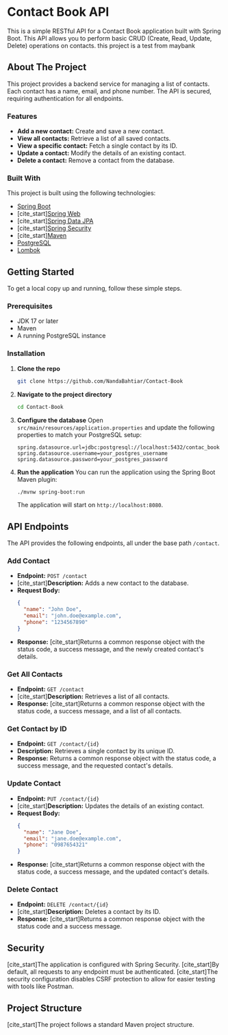 # Contact Book API

This is a simple RESTful API for a Contact Book application built with Spring Boot. This API allows you to perform basic CRUD (Create, Read, Update, Delete) operations on contacts. this project is a test from maybank
## About The Project

This project provides a backend service for managing a list of contacts. Each contact has a name, email, and phone number. The API is secured, requiring authentication for all endpoints.

### Features

* **Add a new contact:** Create and save a new contact.
* **View all contacts:** Retrieve a list of all saved contacts.
* **View a specific contact:** Fetch a single contact by its ID.
* **Update a contact:** Modify the details of an existing contact.
* **Delete a contact:** Remove a contact from the database.

### Built With

This project is built using the following technologies:

* [Spring Boot](https://spring.io/projects/spring-boot)
* [cite_start][Spring Web](https://docs.spring.io/spring-boot/3.5.0/reference/web/servlet.html) 
* [cite_start][Spring Data JPA](https://docs.spring.io/spring-boot/3.5.0/reference/data/sql.html#data.sql.jpa-and-spring-data) 
* [cite_start][Spring Security](https://docs.spring.io/spring-boot/3.5.0/reference/web/spring-security.html) 
* [cite_start][Maven](https://maven.apache.org/guides/index.html) 
* [PostgreSQL](https://www.postgresql.org/)
* [Lombok](https://projectlombok.org/)

## Getting Started

To get a local copy up and running, follow these simple steps.

### Prerequisites

* JDK 17 or later
* Maven
* A running PostgreSQL instance

### Installation

1.  **Clone the repo**
    ```sh
    git clone https://github.com/NandaBahtiar/Contact-Book
    ```
2.  **Navigate to the project directory**
    ```sh
    cd Contact-Book
    ```
3.  **Configure the database**
    Open `src/main/resources/application.properties` and update the following properties to match your PostgreSQL setup:
    ```properties
    spring.datasource.url=jdbc:postgresql://localhost:5432/contac_book
    spring.datasource.username=your_postgres_username
    spring.datasource.password=your_postgres_password
    ```
4.  **Run the application**
    You can run the application using the Spring Boot Maven plugin:
    ```sh
    ./mvnw spring-boot:run
    ```
    The application will start on `http://localhost:8080`.

## API Endpoints

The API provides the following endpoints, all under the base path `/contact`.

### Add Contact

* **Endpoint:** `POST /contact`
* [cite_start]**Description:** Adds a new contact to the database. 
* **Request Body:**
    ```json
    {
      "name": "John Doe",
      "email": "john.doe@example.com",
      "phone": "1234567890"
    }
    ```
* **Response:**
    [cite_start]Returns a common response object with the status code, a success message, and the newly created contact's details. 

### Get All Contacts

* **Endpoint:** `GET /contact`
* [cite_start]**Description:** Retrieves a list of all contacts. 
* **Response:**
    [cite_start]Returns a common response object with the status code, a success message, and a list of all contacts. 

### Get Contact by ID

* **Endpoint:** `GET /contact/{id}`
* **Description:** Retrieves a single contact by its unique ID.
* **Response:**
    Returns a common response object with the status code, a success message, and the requested contact's details. 

### Update Contact

* **Endpoint:** `PUT /contact/{id}`
* [cite_start]**Description:** Updates the details of an existing contact. 
* **Request Body:**
    ```json
    {
      "name": "Jane Doe",
      "email": "jane.doe@example.com",
      "phone": "0987654321"
    }
    ```
* **Response:**
    [cite_start]Returns a common response object with the status code, a success message, and the updated contact's details. 

### Delete Contact

* **Endpoint:** `DELETE /contact/{id}`
* [cite_start]**Description:** Deletes a contact by its ID. 
* **Response:**
    [cite_start]Returns a common response object with the status code and a success message. 

## Security

[cite_start]The application is configured with Spring Security.  [cite_start]By default, all requests to any endpoint must be authenticated.  [cite_start]The security configuration disables CSRF protection to allow for easier testing with tools like Postman. 

## Project Structure

[cite_start]The project follows a standard Maven project structure.

